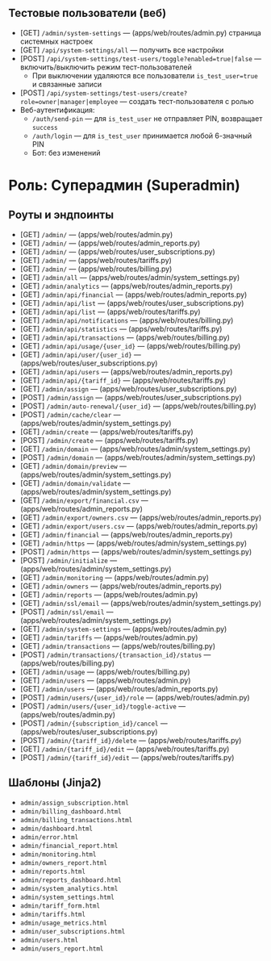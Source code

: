 ## Тестовые пользователи (веб)

- [GET] `/admin/system-settings` — (apps/web/routes/admin.py) страница системных настроек
- [GET] `/api/system-settings/all` — получить все настройки
- [POST] `/api/system-settings/test-users/toggle?enabled=true|false` — включить/выключить режим тест-пользователей
  - При выключении удаляются все пользователи `is_test_user=true` и связанные записи
- [POST] `/api/system-settings/test-users/create?role=owner|manager|employee` — создать тест-пользователя с ролью
- Веб-аутентификация:
  - `/auth/send-pin` — для `is_test_user` не отправляет PIN, возвращает `success`
  - `/auth/login` — для `is_test_user` принимается любой 6-значный PIN
  - Бот: без изменений

# Роль: Суперадмин (Superadmin)

## Роуты и эндпоинты
- [GET] `/admin/`  — (apps/web/routes/admin.py)
- [GET] `/admin/`  — (apps/web/routes/admin_reports.py)
- [GET] `/admin/`  — (apps/web/routes/user_subscriptions.py)
- [GET] `/admin/`  — (apps/web/routes/tariffs.py)
- [GET] `/admin/`  — (apps/web/routes/billing.py)
- [GET] `/admin/all`  — (apps/web/routes/admin/system_settings.py)
- [GET] `/admin/analytics`  — (apps/web/routes/admin_reports.py)
- [GET] `/admin/api/financial`  — (apps/web/routes/admin_reports.py)
- [GET] `/admin/api/list`  — (apps/web/routes/user_subscriptions.py)
- [GET] `/admin/api/list`  — (apps/web/routes/tariffs.py)
- [GET] `/admin/api/notifications`  — (apps/web/routes/billing.py)
- [GET] `/admin/api/statistics`  — (apps/web/routes/tariffs.py)
- [GET] `/admin/api/transactions`  — (apps/web/routes/billing.py)
- [GET] `/admin/api/usage/{user_id}`  — (apps/web/routes/billing.py)
- [GET] `/admin/api/user/{user_id}`  — (apps/web/routes/user_subscriptions.py)
- [GET] `/admin/api/users`  — (apps/web/routes/admin_reports.py)
- [GET] `/admin/api/{tariff_id}`  — (apps/web/routes/tariffs.py)
- [GET] `/admin/assign`  — (apps/web/routes/user_subscriptions.py)
- [POST] `/admin/assign`  — (apps/web/routes/user_subscriptions.py)
- [POST] `/admin/auto-renewal/{user_id}`  — (apps/web/routes/billing.py)
- [POST] `/admin/cache/clear`  — (apps/web/routes/admin/system_settings.py)
- [GET] `/admin/create`  — (apps/web/routes/tariffs.py)
- [POST] `/admin/create`  — (apps/web/routes/tariffs.py)
- [GET] `/admin/domain`  — (apps/web/routes/admin/system_settings.py)
- [POST] `/admin/domain`  — (apps/web/routes/admin/system_settings.py)
- [GET] `/admin/domain/preview`  — (apps/web/routes/admin/system_settings.py)
- [GET] `/admin/domain/validate`  — (apps/web/routes/admin/system_settings.py)
- [GET] `/admin/export/financial.csv`  — (apps/web/routes/admin_reports.py)
- [GET] `/admin/export/owners.csv`  — (apps/web/routes/admin_reports.py)
- [GET] `/admin/export/users.csv`  — (apps/web/routes/admin_reports.py)
- [GET] `/admin/financial`  — (apps/web/routes/admin_reports.py)
- [GET] `/admin/https`  — (apps/web/routes/admin/system_settings.py)
- [POST] `/admin/https`  — (apps/web/routes/admin/system_settings.py)
- [POST] `/admin/initialize`  — (apps/web/routes/admin/system_settings.py)
- [GET] `/admin/monitoring`  — (apps/web/routes/admin.py)
- [GET] `/admin/owners`  — (apps/web/routes/admin_reports.py)
- [GET] `/admin/reports`  — (apps/web/routes/admin.py)
- [GET] `/admin/ssl/email`  — (apps/web/routes/admin/system_settings.py)
- [POST] `/admin/ssl/email`  — (apps/web/routes/admin/system_settings.py)
- [GET] `/admin/system-settings`  — (apps/web/routes/admin.py)
- [GET] `/admin/tariffs`  — (apps/web/routes/admin.py)
- [GET] `/admin/transactions`  — (apps/web/routes/billing.py)
- [POST] `/admin/transactions/{transaction_id}/status`  — (apps/web/routes/billing.py)
- [GET] `/admin/usage`  — (apps/web/routes/billing.py)
- [GET] `/admin/users`  — (apps/web/routes/admin.py)
- [GET] `/admin/users`  — (apps/web/routes/admin_reports.py)
- [POST] `/admin/users/{user_id}/role`  — (apps/web/routes/admin.py)
- [POST] `/admin/users/{user_id}/toggle-active`  — (apps/web/routes/admin.py)
- [POST] `/admin/{subscription_id}/cancel`  — (apps/web/routes/user_subscriptions.py)
- [POST] `/admin/{tariff_id}/delete`  — (apps/web/routes/tariffs.py)
- [GET] `/admin/{tariff_id}/edit`  — (apps/web/routes/tariffs.py)
- [POST] `/admin/{tariff_id}/edit`  — (apps/web/routes/tariffs.py)

## Шаблоны (Jinja2)
- `admin/assign_subscription.html`
- `admin/billing_dashboard.html`
- `admin/billing_transactions.html`
- `admin/dashboard.html`
- `admin/error.html`
- `admin/financial_report.html`
- `admin/monitoring.html`
- `admin/owners_report.html`
- `admin/reports.html`
- `admin/reports_dashboard.html`
- `admin/system_analytics.html`
- `admin/system_settings.html`
- `admin/tariff_form.html`
- `admin/tariffs.html`
- `admin/usage_metrics.html`
- `admin/user_subscriptions.html`
- `admin/users.html`
- `admin/users_report.html`
